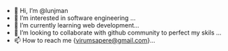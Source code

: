 - 👋 Hi, I’m @lunjman
- 👀 I’m interested in software engineering ...
- 🌱 I’m currently learning web development...
- 💞️ I’m looking to collaborate with github community to perfect my skils ...
- 📫 How to reach me {virumsapere@gmail.com}...

<!---
lunjman/lunjman is a ✨ special ✨ repository because its `README.md` (this file) appears on your GitHub profile.
You can click the Preview link to take a look at your changes.
--->
